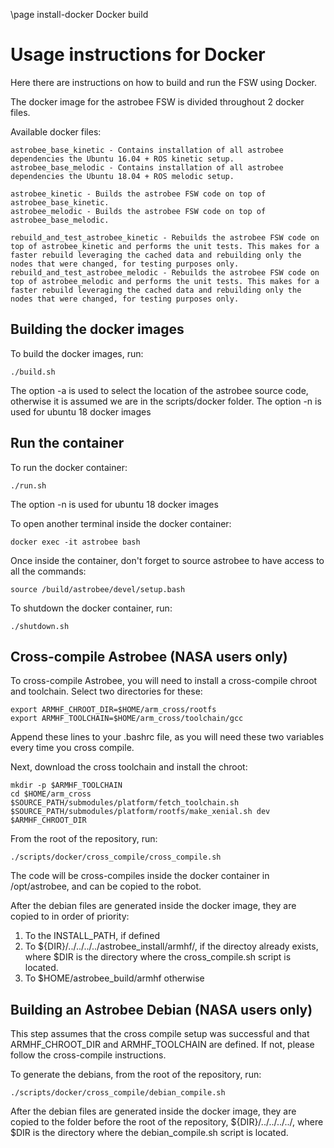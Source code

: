\page install-docker Docker build

# Usage instructions for Docker

Here there are instructions on how to build and run the FSW using Docker.

The docker image for the astrobee FSW is divided throughout 2 docker files. 

Available docker files:

	astrobee_base_kinetic - Contains installation of all astrobee dependencies the Ubuntu 16.04 + ROS kinetic setup.
	astrobee_base_melodic - Contains installation of all astrobee dependencies the Ubuntu 18.04 + ROS melodic setup.

	astrobee_kinetic - Builds the astrobee FSW code on top of astrobee_base_kinetic.
	astrobee_melodic - Builds the astrobee FSW code on top of astrobee_base_melodic.

	rebuild_and_test_astrobee_kinetic - Rebuilds the astrobee FSW code on top of astrobee_kinetic and performs the unit tests. This makes for a faster rebuild leveraging the cached data and rebuilding only the nodes that were changed, for testing purposes only.
	rebuild_and_test_astrobee_melodic - Rebuilds the astrobee FSW code on top of astrobee_melodic and performs the unit tests. This makes for a faster rebuild leveraging the cached data and rebuilding only the nodes that were changed, for testing purposes only.


## Building the docker images

To build the docker images, run:
    
    ./build.sh
The option -a is used to select the location of the astrobee source code, otherwise it is assumed we are in the scripts/docker folder.
The option -n is used for ubuntu 18 docker images

## Run the container

To run the docker container:

    ./run.sh
The option -n is used for ubuntu 18 docker images

To open another terminal inside the docker container:

    docker exec -it astrobee bash

Once inside the container, don't forget to source astrobee to have access to all the commands:

	source /build/astrobee/devel/setup.bash

To shutdown the docker container, run:

    ./shutdown.sh


## Cross-compile Astrobee (NASA users only)

To cross-compile Astrobee, you will need
to install a cross-compile chroot and toolchain. Select two directories for
these:

    export ARMHF_CHROOT_DIR=$HOME/arm_cross/rootfs
    export ARMHF_TOOLCHAIN=$HOME/arm_cross/toolchain/gcc

Append these lines to your .bashrc file, as you will need these two variables
every time you cross compile.

Next, download the cross toolchain and install the chroot:

    mkdir -p $ARMHF_TOOLCHAIN
    cd $HOME/arm_cross
    $SOURCE_PATH/submodules/platform/fetch_toolchain.sh
    $SOURCE_PATH/submodules/platform/rootfs/make_xenial.sh dev $ARMHF_CHROOT_DIR

From the root of the repository, run:

	./scripts/docker/cross_compile/cross_compile.sh

The code will be cross-compiles inside the docker container in /opt/astrobee, and
can be copied to the robot.

After the debian files are generated inside the docker image, they are copied to
in order of priority:
1) To the INSTALL_PATH, if defined
2) To ${DIR}/../../../../astrobee_install/armhf/, if the directoy already exists,
where $DIR is the directory where the cross_compile.sh script is located.
3) To $HOME/astrobee_build/armhf otherwise

## Building an Astrobee Debian (NASA users only)

This step assumes that the cross compile setup was successful and that ARMHF_CHROOT_DIR
and ARMHF_TOOLCHAIN are defined. If not, please follow the cross-compile instructions.

To generate the debians, from the root of the repository, run:

    ./scripts/docker/cross_compile/debian_compile.sh

After the debian files are generated inside the docker image, they are copied to the
folder before the root of the repository, ${DIR}/../../../../, where $DIR is the directory where the debian_compile.sh script is located.